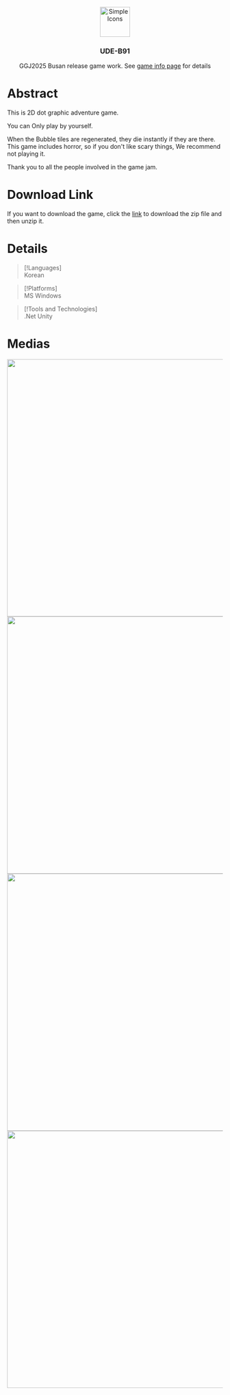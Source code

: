 <p align="center">
  <img src="https://github.com/user-attachments/assets/07db841a-7dd2-4532-b017-01085ccb0059" alt="Simple Icons" width=70>
  <h3 align="center">UDE-B91</h3>
  <p align="center">
    GGJ2025 Busan release game work. See <a href="https://globalgamejam.org/games/2025/ude-891-9#jam-menu-jamsite" target="_blank">game info page</a> for details
  </p>
</p>

# Abstract
This is 2D dot graphic adventure game.

You can Only play by yourself.

When the Bubble tiles are regenerated, they die instantly if they are there.
This game includes horror, so if you don't like scary things, We recommend not playing it.

Thank you to all the people involved in the game jam.

# Download Link
If you want to download the game, click the <a href="https://ggjv4.s3.us-west-1.amazonaws.com/files/games/2025/825191/exec/UDE-891.zip?VersionId=qlknyUy5qQ3_9Kb.S0B102awJgCwflap">link</a> to download the zip file and then unzip it.

# Details
> [!Languages]\
> Korean

> [!Platforms]\
> MS Windows

> [!Tools and Technologies]\
> .Net
> Unity

# Medias
<p align="center">
  <img src="https://github.com/user-attachments/assets/f1f87085-d239-4e69-bcce-289101f93338" width=600>
  <br>
  <img src="https://github.com/user-attachments/assets/1ae90182-fcaa-4233-a56c-e7f0131d5a23" width=600>
  <br>
  <img src="https://github.com/user-attachments/assets/08efdd2a-416b-4e59-bdf5-c1dff53cb93f" width=600>
  <br>
  <img src="https://github.com/user-attachments/assets/251a83ff-ccd7-4f3c-b69c-3076d9ddccfe" width=600>
</p>